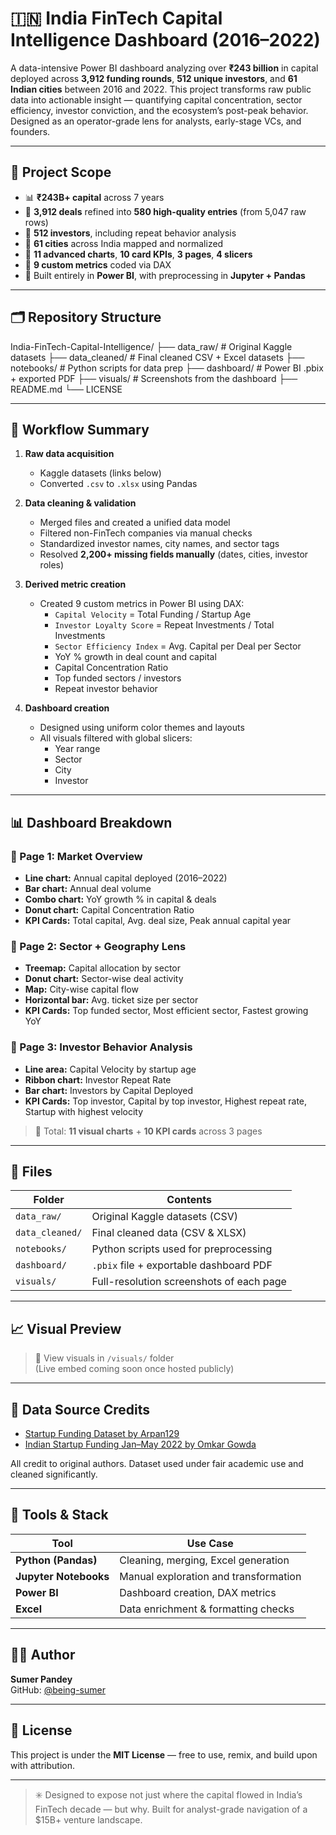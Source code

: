 # 🇮🇳 India FinTech Capital Intelligence Dashboard (2016–2022)

A data-intensive Power BI dashboard analyzing over **₹243 billion** in capital deployed across **3,912 funding rounds**, **512 unique investors**, and **61 Indian cities** between 2016 and 2022. This project transforms raw public data into actionable insight — quantifying capital concentration, sector efficiency, investor conviction, and the ecosystem’s post-peak behavior. Designed as an operator-grade lens for analysts, early-stage VCs, and founders.

---

## 📌 Project Scope

- 📊 **₹243B+ capital** across 7 years  
- 🧾 **3,912 deals** refined into **580 high-quality entries** (from 5,047 raw rows)  
- 👥 **512 investors**, including repeat behavior analysis  
- 🌆 **61 cities** across India mapped and normalized  
- 🧠 **11 advanced charts**, **10 card KPIs**, **3 pages**, **4 slicers**  
- 🧪 **9 custom metrics** coded via DAX  
- 🎯 Built entirely in **Power BI**, with preprocessing in **Jupyter + Pandas**

---

## 🗂 Repository Structure
India-FinTech-Capital-Intelligence/
├── data_raw/ # Original Kaggle datasets
├── data_cleaned/ # Final cleaned CSV + Excel datasets
├── notebooks/ # Python scripts for data prep
├── dashboard/ # Power BI .pbix + exported PDF
├── visuals/ # Screenshots from the dashboard
├── README.md
└── LICENSE


---

## 🔄 Workflow Summary

1. **Raw data acquisition**  
   - Kaggle datasets (links below)  
   - Converted `.csv` to `.xlsx` using Pandas

2. **Data cleaning & validation**  
   - Merged files and created a unified data model  
   - Filtered non-FinTech companies via manual checks  
   - Standardized investor names, city names, and sector tags  
   - Resolved **2,200+ missing fields manually** (dates, cities, investor roles)

3. **Derived metric creation**  
   - Created 9 custom metrics in Power BI using DAX:
     - `Capital Velocity` = Total Funding / Startup Age
     - `Investor Loyalty Score` = Repeat Investments / Total Investments
     - `Sector Efficiency Index` = Avg. Capital per Deal per Sector
     - YoY % growth in deal count and capital
     - Capital Concentration Ratio
     - Top funded sectors / investors
     - Repeat investor behavior

4. **Dashboard creation**  
   - Designed using uniform color themes and layouts  
   - All visuals filtered with global slicers:
     - Year range  
     - Sector  
     - City  
     - Investor

---

## 📊 Dashboard Breakdown

### 📘 Page 1: Market Overview
- **Line chart:** Annual capital deployed (2016–2022)
- **Bar chart:** Annual deal volume
- **Combo chart:** YoY growth % in capital & deals
- **Donut chart:** Capital Concentration Ratio
- **KPI Cards:** Total capital, Avg. deal size, Peak annual capital year

### 🧭 Page 2: Sector + Geography Lens
- **Treemap:** Capital allocation by sector
- **Donut chart:** Sector-wise deal activity
- **Map:** City-wise capital flow
- **Horizontal bar:** Avg. ticket size per sector
- **KPI Cards:** Top funded sector, Most efficient sector, Fastest growing YoY

### 🧠 Page 3: Investor Behavior Analysis
- **Line area:** Capital Velocity by startup age
- **Ribbon chart:** Investor Repeat Rate
- **Bar chart:** Investors by Capital Deployed
- **KPI Cards:** Top investor, Capital by top investor, Highest repeat rate, Startup with highest velocity

> 🧮 Total: **11 visual charts** + **10 KPI cards** across 3 pages

---

## 📂 Files

| Folder        | Contents                                   |
|---------------|--------------------------------------------|
| `data_raw/`     | Original Kaggle datasets (CSV)             |
| `data_cleaned/` | Final cleaned data (CSV & XLSX)            |
| `notebooks/`    | Python scripts used for preprocessing      |
| `dashboard/`    | `.pbix` file + exportable dashboard PDF    |
| `visuals/`      | Full-resolution screenshots of each page   |

---

## 📈 Visual Preview

> 📍 View visuals in `/visuals/` folder  
> (Live embed coming soon once hosted publicly)

---

## 📎 Data Source Credits

- [Startup Funding Dataset by Arpan129](https://www.kaggle.com/datasets/arpan129/startups-funding-dataset?resource=download)
- [Indian Startup Funding Jan–May 2022 by Omkar Gowda](https://www.kaggle.com/datasets/omkargowda/indian-startups-funding-data-januarymay-2022)

All credit to original authors. Dataset used under fair academic use and cleaned significantly.

---

## 🧪 Tools & Stack

| Tool        | Use Case                            |
|-------------|-------------------------------------|
| **Python (Pandas)** | Cleaning, merging, Excel generation  |
| **Jupyter Notebooks** | Manual exploration and transformation |
| **Power BI** | Dashboard creation, DAX metrics     |
| **Excel** | Data enrichment & formatting checks   |

---

## 👨‍💻 Author

**Sumer Pandey**  
GitHub: [@being-sumer](https://github.com/being-sumer)

---

## 🪪 License

This project is under the **MIT License** — free to use, remix, and build upon with attribution.

---

> ✳️ Designed to expose not just where the capital flowed in India’s FinTech decade — but why. Built for analyst-grade navigation of a $15B+ venture landscape.
